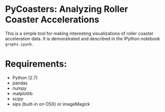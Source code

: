 # PyCoasters: Analyzing Roller Coaster Accelerations

This is a simple tool for making interesting visualizations of roller coaster acceleration data. It is demonstrated and described in the IPython notebook `graphs.ipynb`.

# Requirements:
* Python (2.7)
* pandas
* numpy
* matplotlib
* scipy
* sips (built-in on OSX) or imageMagick
